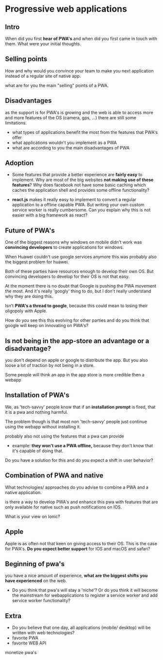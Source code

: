 # Progressive web applications 



## Intro

When did you first **hear of PWA's** and when did you first came in touch with them. What were your initial thoughts. 

## Selling points

How and why would you convince your team to make you next application instead of a regular site of native app.

what are for you the main "selling" points of a PWA.

## Disadvantages

as the support is for PWA's is growing and the web is able to access more and more features of the OS (camera, gps, ...) there are still some limitations. 

- what types of applications benefit the most from the features that PWA's offer
- what applications wouldn't you implement as a PWA
- what are according to you the main disadvantages of PWA

## Adoption

- Some features that provide a better experience are **fairly easy** to implement. 
Why are most of the big websites **not making use of these features**?
Why does facebook not have some basic caching which caches the application shell and provides some offline functionality?

- **react.js** makes it really easy to implement to convert a regular application to a offline capable PWA. But writing your own custom service worker is really cumbersome. Can you explain why this is not easier with a big framework as react?

## Future of PWA's 

One of the biggest reasons why windows on mobile didn't work was **convincing developers** to create applications for windows. 

When Huawei couldn't use google services anymore this was probably also the biggest problem for huawei.

Both of these parties have resources enough to develop their own OS. But convincing developers to develop for their OS is not that easy.

At the moment there is no doubt that Google is pushing the PWA movement the most. And it's really 'googly' thing to do, but I don't really understand why they are doing this.

Isn't **PWA's a thread to google**, because this could mean to losing their oligopoly with Apple.

How do you see this this evolving for other parties and do you think that google will keep on innovating on PWA's?


## Is not being in the app-store an advantage or a disadvantage?

you don't depend on apple or google to distribute the app. But you also loose a lot of traction by not being in a store.

Some people will think an app in the app store is more credible then a webapp

## Installation of PWA's

We, as 'tech-savvy' people know that if an **installation prompt** is fired, that it is a pwa and nothing harmful.

The problem though is that most non 'tech-savvy' people just continue using the webapp without installing it.

probably also not using the features that a pwa can provide 
- example: **they won't use a PWA offline,** because they don't know that it's capable of doing that.

Do you have a solution for this and do you expect a shift in user behavior?

## Combination of PWA and native

What technologies/ approaches do you advise to combine a PWA and a native application.

is there a way to develop PWA's and enhance this pwa with features that are only available for native such as push notifications on IOS.

What is your view on Ionic?


## Apple

Apple is as often not that keen on giving access to their OS. This is the case for PWA's. **Do you expect better support** for IOS and macOS and safari?


## Beginning of pwa's

you have a nice amount of experience, **what are the biggest shifts you have experienced** on the web. 
- Do you think that pwa's will stay a 'niche'? Or do you think it will become the mainstream for webapplications to register a service worker and add service worker functionality?


## Extra

- Do you believe that one day, all applications (mobile/ desktop) will be written with web technologies?
- favorite PWA
- favorite WEB API

monetize pwa's